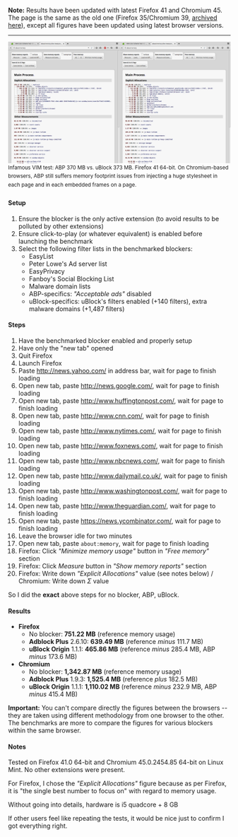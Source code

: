 **Note:** Results have been updated with latest Firefox 41 and Chromium 45. The page is the same as the old one (Firefox 35/Chromium 39, [archived here](https://github.com/gorhill/uBlock/wiki/Firefox-version:-benchmarking-memory-footprint-(2015-03-07))), except all figures have been updated using latest browser versions.

***

[![Vim test](https://raw.githubusercontent.com/gorhill/uBlock/master/doc/benchmarks/vim-test-abp-vs-ublock.png)](https://raw.githubusercontent.com/gorhill/uBlock/master/doc/benchmarks/vim-test-abp-vs-ublock.png)<br><sup>Infamous VIM test: ABP 370 MB vs. uBlock 373 MB. Firefox 41 64-bit. On Chromium-based browsers, ABP still suffers memory footprint issues from injecting a huge stylesheet in each page and in each embedded frames on a page.</sup>

#### Setup

1. Ensure the blocker is the only active extension (to avoid results to be polluted by other extensions)
1. Ensure click-to-play (or whatever equivalent) is enabled before launching the benchmark
1. Select the following filter lists in the benchmarked blockers:
    - EasyList
    - Peter Lowe's Ad server list
    - EasyPrivacy
    - Fanboy's Social Blocking List
    - Malware domain lists
    - ABP-specifics: _"Acceptable ads"_ disabled
    - uBlock-specifics: uBlock's filters enabled (+140 filters), extra malware domains (+1,487 filters)

#### Steps

1. Have the benchmarked blocker enabled and properly setup
1. Have only the "new tab" opened
1. Quit Firefox
1. Launch Firefox
1. Paste <http://news.yahoo.com/> in address bar, wait for page to finish loading
1. Open new tab, paste <http://news.google.com/>, wait for page to finish loading
1. Open new tab, paste <http://www.huffingtonpost.com/>, wait for page to finish loading
1. Open new tab, paste <http://www.cnn.com/>, wait for page to finish loading
1. Open new tab, paste <http://www.nytimes.com/>, wait for page to finish loading
1. Open new tab, paste <http://www.foxnews.com/>, wait for page to finish loading
1. Open new tab, paste <http://www.nbcnews.com/>, wait for page to finish loading
1. Open new tab, paste <http://www.dailymail.co.uk/>, wait for page to finish loading
1. Open new tab, paste <http://www.washingtonpost.com/>, wait for page to finish loading
1. Open new tab, paste <http://www.theguardian.com/>, wait for page to finish loading
1. Open new tab, paste <https://news.ycombinator.com/>, wait for page to finish loading
1. Leave the browser idle for two minutes
1. Open new tab, paste `about:memory`, wait for page to finish loading
1. Firefox: Click _"Minimize memory usage"_ button in _"Free memory"_ section
1. Firefox: Click _Measure_ button in _"Show memory reports"_ section
1. Firefox: Write down _"Explicit Allocations"_ value (see notes below) / Chromium: Write down _Σ_ value

So I did the **exact** above steps for no blocker, ABP, uBlock.

#### Results

- **Firefox**
    - No blocker: **751.22 MB** (reference memory usage)
    - **Adblock Plus** 2.6.10: **639.49 MB** (reference _minus_ 111.7 MB)
    - **uBlock Origin** 1.1.1: **465.86 MB** (reference _minus_ 285.4 MB, ABP _minus_ 173.6 MB)
- **Chromium**
    - No blocker: **1,342.87 MB** (reference memory usage)
    - **Adblock Plus** 1.9.3: **1,525.4 MB** (reference _plus_ 182.5 MB)
    - **uBlock Origin** 1.1.1: **1,110.02 MB** (reference _minus_ 232.9 MB, ABP _minus_ 415.4 MB)

**Important:** You can't compare directly the figures between the browsers -- they are taken using different methodology from one browser to the other. The benchmarks are more to compare the figures for various blockers within the same browser.

#### Notes

Tested on Firefox 41.0 64-bit and Chromium 45.0.2454.85 64-bit on Linux Mint. No other extensions were present.

For Firefox, I chose the _"Explicit Allocations"_  figure because as per Firefox, it is "the single best number to focus on" with regard to memory usage.

Without going into details, hardware is i5 quadcore + 8 GB

If other users feel like repeating the tests, it would be nice just to confirm I got everything right.
